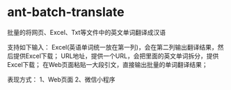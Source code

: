 # ant-batch-translate
批量的将网页、Excel、Txt等文件中的英文单词翻译成汉语


支持如下输入：
Excel(英语单词统一放在第一列)，会在第二列输出翻译结果，然后提供Excel下载；
URL地址，提供一个URL，会把里面的英文单词拆分，提供Excel下载；
在Web页面粘贴一大段引文，直接输出批量的单词翻译结果；


表现方式：
1、Web页面
2、微信小程序
